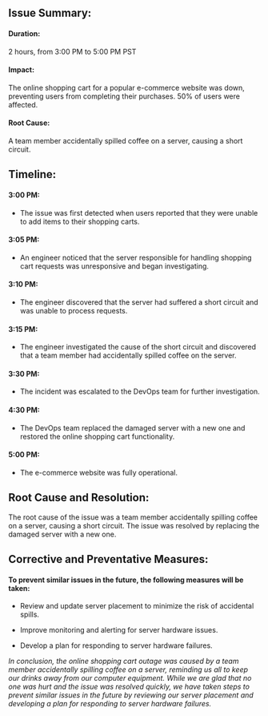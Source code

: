 ## Issue Summary:
#### Duration: 
2 hours, from 3:00 PM to 5:00 PM PST
#### Impact: 
The online shopping cart for a popular e-commerce website was down, preventing users from completing their purchases. 50% of users were affected.
#### Root Cause: 
A team member accidentally spilled coffee on a server, causing a short circuit.

## Timeline:

#### 3:00 PM: 
- The issue was first detected when users reported that they were unable to add items to their shopping carts.
#### 3:05 PM: 
- An engineer noticed that the server responsible for handling shopping cart requests was unresponsive and began investigating.
#### 3:10 PM: 
- The engineer discovered that the server had suffered a short circuit and was unable to process requests.
#### 3:15 PM: 
- The engineer investigated the cause of the short circuit and discovered that a team member had accidentally spilled coffee on the server.
#### 3:30 PM: 
- The incident was escalated to the DevOps team for further investigation.
#### 4:30 PM: 
- The DevOps team replaced the damaged server with a new one and restored the online shopping cart functionality.
#### 5:00 PM: 
- The e-commerce website was fully operational.

## Root Cause and Resolution:
The root cause of the issue was a team member accidentally spilling coffee on a server, causing a short circuit. The issue was resolved by replacing the damaged server with a new one.

## Corrective and Preventative Measures:
#### To prevent similar issues in the future, the following measures will be taken:

- Review and update server placement to minimize the risk of accidental spills.

- Improve monitoring and alerting for server hardware issues.

- Develop a plan for responding to server hardware failures.

*In conclusion, the online shopping cart outage was caused by a team member accidentally spilling coffee on a server, reminding us all to keep our drinks away from our computer equipment. While we are glad that no one was hurt and the issue was resolved quickly, we have taken steps to prevent similar issues in the future by reviewing our server placement and developing a plan for responding to server hardware failures.*
